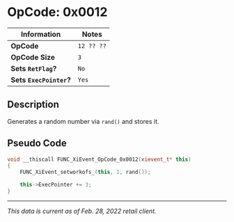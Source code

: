 # OpCode: 0x0012

| Information               | Notes |
|---                        |---    |
| **OpCode**                | `12 ?? ??` |
| **OpCode Size**           | `3`   |
| **Sets `RetFlag`?**       | `No`  |
| **Sets `ExecPointer`?**   | `Yes` |

## Description

Generates a random number via `rand()` and stores it.

## Pseudo Code

```cpp
void __thiscall FUNC_XiEvent_OpCode_0x0012(xievent_t* this)
{
    FUNC_XiEvent_setworkofs_(this, 1, rand());

    this->ExecPointer += 3;
}
```

---

_This data is current as of Feb. 28, 2022 retail client._